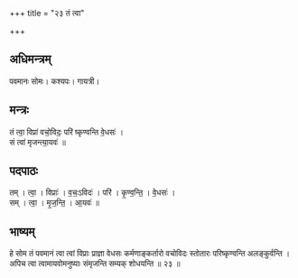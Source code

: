 +++
title = "२३ तं त्वा"

+++
## अधिमन्त्रम्
पवमानः सोमः। कश्यपः। गायत्री।

## मन्त्रः
तं त्वा॒ विप्रा॑ वचो॒विदः॒ परि॑ ष्कृण्वन्ति वे॒धसः॑ ।  
सं त्वा॑ मृजन्त्या॒यवः॑ ॥

## पदपाठः
तम् । त्वा॒ । विप्राः॑ । व॒चः॒ऽविदः॑ । परि॑ । कृ॒ण्व॒न्ति॒ । वे॒धसः॑ ।  
सम् । त्वा॒ । मृ॒ज॒न्ति॒ । आ॒यवः॑ ॥

## भाष्यम्
हे सोम तं पवमानं त्वा त्वां विप्राः प्राज्ञा वेधसः कर्मणाङ्कर्तारो वचोविदः स्तोतारः परिष्कृण्वन्ति अलङ्कुर्वन्ति । अपिच त्वा त्वामायवोमनुष्याः संमृजन्ति सम्यक् शोधयन्ति ॥ २३ ॥